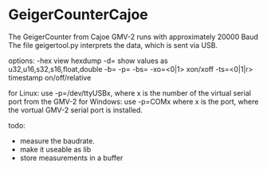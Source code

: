 # GeigerCounterCajoe

The GeigerCounter from Cajoe GMV-2 runs with approximately 20000 Baud
The file geigertool.py interprets the data, which is sent via USB.

options:
-hex   view hexdump
-d=<format codes>  show values as u32,u16,s32,s16,float,double
-b=<baudrate>
-p=<portname>
-bs=<blocksize>
-xo=<0|1>          xon/xoff
-ts=<0|1|r>          timestamp on/off/relative
  
for Linux: use -p=/dev/ttyUSBx, where x is the number of the virtual serial port from the GMV-2
for Windows: use -p=COMx where x is the port, where the vortual GMV-2 serial port is installed.

todo:
 - measure the baudrate.
 - make it useable as lib
 - store measurements in a buffer

